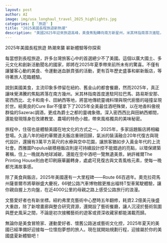 ```yaml
---
layout: post
author: AI
image: img/usa_longhaul_travel_2025_highlights.jpg
categories: [ '旅遊' ]
title: "2025美國長程旅遊新熱潮"
description: "美國2025年迎來旅遊高峰，美食焦點轉向南方新星州，米其林指南首次進駐，紐奧良Cure Bar成最佳酒吧。多家話題飯店盛大開張，華爾道夫回歸、西雅圖環保飯店、納許維爾文青旅宿成亮點。Route 66百週年慶典揭開懷舊公路旅浪漫；紐約弗里克藝術中心翻新重啟，創造藝文沉浸新體驗。2025美國盛夏，不同主題旅人都能找到專屬新驚喜。"
---
```

2025年美國長程旅遊 熱潮來襲 嶄新體驗等你探索

每當想到長程旅遊，許多台灣旅客心中的首選總少不了美國。這個以廣大國土、多元文化和創新活動聞名的國家，即將在2025年夏季帶來前所未有的驚喜。不僅有讓饕客心動的美食、令運動迷血脈賁張的活動，更有百年歷史盛事和嶄新飯店，等待著旅人蒞臨體驗。

說到美國美食，主流印象多停留在紐約、舊金山的都會餐廳，然而2025年，真正讓味覺沸騰的焦點將落在南方幾州。米其林指南首度進駐阿拉巴馬、路易斯安那、密西西比、北卡和南卡、田納西等地，將當地傳統靈魂料理與現代廚藝的碰撞呈現於世。紐奧良的Cure Bar不僅拿下了2025年全美最佳酒吧殊榮，以在地香料傲視群倫的Sazerac調酒，更成為爵士之都的靈魂象徵。深入密西西比與田納西鄉間，還能發現隱身在改建教堂、農場的特色小館，帶來風格獨具的美味秘密。

旅程中，住宿也是體驗美國在地文化的方式之一。2025年，多家話題飯店將相繼登場。久違八年的紐約華爾道夫飯店重磅回歸，氣派的裝潢融合20年代復古與現代設計，還擁有3萬平方英尺的水療與空中花園，讓旅客猶如步入黃金年代的上流社會。西雅圖Populus碳積極飯店則是可持續設計控不能錯過的亮點，以環保建築著稱，住上一晚就為地球減碳，還能在空中酒吧一覽無遺美景。納許維爾The Printing House則由老印刷廠華麗轉身，處處可見復古與文青風格元素，使每一晚都充滿故事感。

除了美食與飯店，2025年美國還有一大里程碑——Route 66百週年。奧克拉荷馬州薩普爾市將舉辦盛大慶祝，66號公路汽車博物館更推出福特T型車駕駛體驗，讓你親自握上方向盤，在近4000公里的母親之路上感受公路旅行的浪漫。

文藝愛好者也有新坐標。紐約弗里克藝術中心歷時五年翻修，耗資2.2億美元後盛大重啟，除了新增畫廊與整合研究資源，還開設了藝術餐廳，讓人沉浸於藝術氛圍與歷史風采之間，不論是初次接觸藝術的遊客或資深收藏家都能滿載而歸。

無論你是美食冒險家、運動愛好者、懷舊公路迷或藝術文化控，2025年夏天的美國已經準備好迎接每一位懷抱夢想的旅人。現在就開始規劃行程，迎接屬於你的美國盛夏新體驗吧！